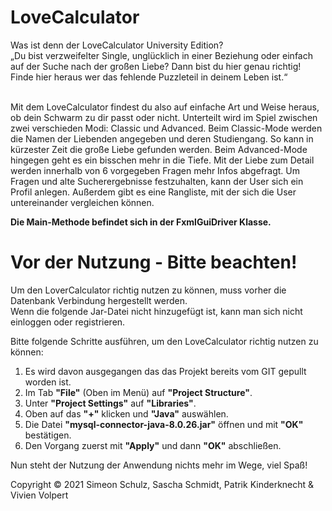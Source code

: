 # LoveCalculator

Was ist denn der LoveCalculator University Edition? <br>
„Du bist verzweifelter Single, unglücklich in einer Beziehung oder einfach auf der Suche nach der großen Liebe? Dann bist du hier genau richtig! Finde hier heraus wer das fehlende Puzzleteil in deinem Leben ist.“<br><br>

Mit dem LoveCalculator findest du also auf einfache Art und Weise heraus, ob dein Schwarm zu dir passt oder nicht. 
Unterteilt wird im Spiel zwischen zwei verschieden Modi: Classic und Advanced.  Beim Classic-Mode werden die Namen der Liebenden angegeben und deren Studiengang. So kann in kürzester Zeit die große Liebe gefunden werden. Beim Advanced-Mode hingegen geht es ein bisschen mehr in die Tiefe. Mit der Liebe zum Detail werden innerhalb von 6 vorgegeben Fragen mehr Infos abgefragt.
Um Fragen und alte Sucherergebnisse festzuhalten, kann der User sich ein Profil anlegen. Außerdem gibt es eine Rangliste, mit der sich die User untereinander vergleichen können.<br>

<b>Die Main-Methode befindet sich in der FxmlGuiDriver Klasse.</b>

<h1>Vor der Nutzung - Bitte beachten!</h1>
Um den LoverCalculator richtig nutzen zu können, muss vorher die Datenbank Verbindung hergestellt werden.<br>
Wenn die folgende Jar-Datei nicht hinzugefügt ist, kann man sich nicht einloggen oder registrieren.

Bitte folgende Schritte ausführen, um den LoveCalculator richtig nutzen zu können:
<ol>
<li> Es wird davon ausgegangen das das Projekt bereits vom GIT gepullt worden ist.</li>
<li> Im Tab <b>"File"</b> (Oben im Menü) auf <b>"Project Structure"</b>.</li>
<li> Unter <b>"Project Settings"</b> auf <b>"Libraries"</b>.</li>
<li> Oben auf das <b>"+"</b> klicken und <b>"Java"</b> auswählen.</li>
<li> Die Datei <b>"mysql-connector-java-8.0.26.jar"</b> öffnen und mit <b>"OK"</b> bestätigen.</li>
<li> Den Vorgang zuerst mit <b>"Apply"</b> und dann <b>"OK"</b> abschließen.</li>
</ol>

Nun steht der Nutzung der Anwendung nichts mehr im Wege, viel Spaß!

Copyright © 2021 Simeon Schulz, Sascha Schmidt, Patrik Kinderknecht & Vivien Volpert
